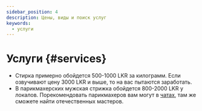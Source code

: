 ```yaml
---
sidebar_position: 4
description: Цены, виды и поиск услуг
keywords:
  - услуги
---
```


# Услуги {#services}

- Стирка примерно обойдется 500-1000 LKR за килограмм. Если озвучивают цену 3000 LKR и выше, то на вас пытаются заработать.
- В парикмахерских мужская стрижка обойдется 800-2000 LKR у локалов. Порекомендовать парикмахеров вам могут в [чатах](../chats.md#chats), там же сможете найти отечественных мастеров.
